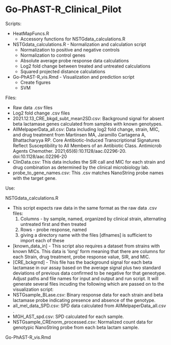 # Go-PhAST-R_Clinical_Pilot

Scripts:
- HeatMapFuncs.R
  - Accessory functions for NSTGdata_calculations.R
- NSTGdata_calculations.R - Normalization and calculation script
  - Normalization to positive and negative controls
  - Normalization to control genes
  - Absolute average probe response data calculations
  - Log2 fold change between treated and untreated calculations
  - Squared projected distance calculations
- Go-PhAST-R_vis.Rmd - Visualization and prediction script
  - Create figures
  - SVM

Files:
- Raw data .csv files
- Log2 fold change .csv files
- 2021.12.13_CRE_bkgd_subt_mean2SD.csv: Background signal for absent beta lactamase genes calculated from samples with known genotypes.
- AllMelpaperData_all.csv: Data including log2 fold change, strain, MIC, and drug treatment from Martinsen MA, Jaramillo Cartagena A, Bhattacharyya RP. Core Antibiotic-Induced Transcriptional Signatures Reflect Susceptibility to All Members of an Antibiotic Class. Antimicrob Agents Chemother. 2021;65(6):10.1128/aac.02296-20. doi:10.1128/aac.02296-20
- ClinData.csv: This data includes the SIR call and MIC for each strain and drug combination as determined by the clinical microbiology lab.
- probe_to_gene_names.csv: This .csv matches NanoString probe names with the target gene.

Use:

NSTGdata_calculations.R
- This script expects raw data in the same format as the raw data .csv files:
    1. Columns - by sample, named, organized by clinical strain, alternating untreated first and then treated
    2. Rows - probe response, named
    3. giving a directory name with the files [dfnames] is sufficient to import each of these
- [known_data_in] - This script also requires a dataset from strains with known MICs. This data is 'long' form meaning that there are columns for each Strain, drug treatment, probe response value, SIR, and MIC.
- [CRE_bckgrnd] - This file has the background signal for each beta lactamase in our assay based on the average signal plus two standard deviations of previous data confirmed to be negative for that geneotype.
Adjust paths and file names for input and output and run script. It will generate several files incuding the following which are passed on to the visualization script:
- NSTGsample_BLase.csv: Binary response data for each strain and beta lactamase probe indicating presence and absence of the genotype.
- all_mel_data_SPD.csv: SPD data calculated from AllMelpaperData_all.csv .
- MGH_AST_spd.csv: SPD calculated for each sample.
- NSTGsample_CREnorm_processed.csv: Normalized count data for genotypic NanoString probe from each beta lactam sample.


Go-PhAST-R_vis.Rmd





